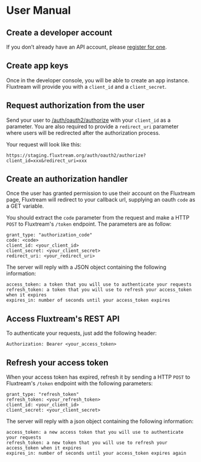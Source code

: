 # User Manual

## Create a developer account

If you don’t already have an API account, please [register for one](https://staging.fluxtream.org/dev/#/sign-up).

## Create app keys

Once in the developer console, you will be able to create an app instance. Fluxtream will provide you with a `client_id` and a `client_secret`.

## Request authorization from the user

Send your user to [/auth/oauth2/authorize](https://staging.fluxtream.org/auth/oauth2/authorize) with your `client_id` as a parameter. You are also required to provide a `redirect_uri` parameter where users will be redirected after the authorization process.

Your request will look like this:

    https://staging.fluxtream.org/auth/oauth2/authorize?client_id=xxx&redirect_uri=xxx

## Create an authorization handler

Once the user has granted permission to use their account on the Fluxtream page, Fluxtream will redirect to your callback url, supplying an oauth `code` as a GET variable.

You should extract the `code` parameter from the request and make a HTTP `POST` to Fluxtream's `/token` endpoint. The parameters are as follow:

    grant_type: "authorization_code"
    code: <code>
    client_id: <your_client_id>
    client_secret: <your_client_secret>
    redirect_uri: <your_redirect_uri>

The server will reply with a JSON object containing the following information:

    access_token: a token that you will use to authenticate your requests
    refresh_token: a token that you will use to refresh your access_token when it expires
    expires_in: number of seconds until your access_token expires

## Access Fluxtream's REST API

To authenticate your requests, just add the following header:

    Authorization: Bearer <your_access_token>

## Refresh your access token

When your access token has expired, refresh it by sending a HTTP `POST` to Fluxtream's `/token` endpoint with the following parameters:

    grant_type: "refresh_token"
    refresh_token: <your_refresh_token>
    client_id: <your_client_id>
    client_secret: <your_client_secret>

The server will reply with a json object containing the following information:

    access_token: a new access token that you will use to authenticate your requests
    refresh_token: a new token that you will use to refresh your access_token when it expires
    expires_in: number of seconds until your access_token expires again

